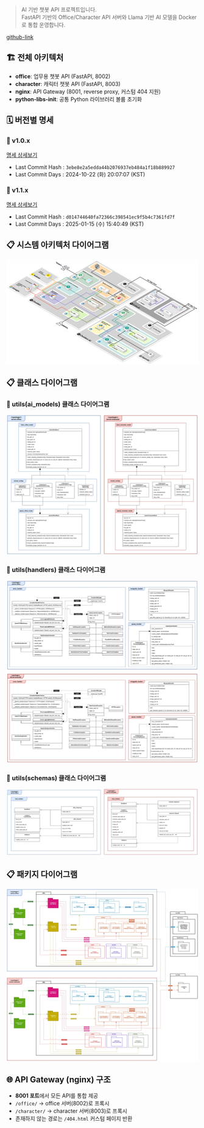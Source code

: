 
> AI 기반 챗봇 API 프로젝트입니다.  
> FastAPI 기반의 Office/Character API 서버와 Llama 기반 AI 모델을 Docker로 통합 운영합니다.

[github-link](https://github.com/TreeNut-KR/ChatBot-AI)

## 🏗️ 전체 아키텍처

- **office**: 업무용 챗봇 API (FastAPI, 8002)
- **character**: 캐릭터 챗봇 API (FastAPI, 8003)
- **nginx**: API Gateway (8001, reverse proxy, 커스텀 404 지원)
- **python-libs-init**: 공통 Python 라이브러리 볼륨 초기화

## 🗓️ 버전별 명세
### 📄 v1.0.x
<div class="project-link-content">
    <a href="/portfolio/reference/chatbot-ai/version(1.0.x).md" class="project-link-card dark">
        <i class="fas fa-external-link-alt project-link-icon"></i>
        <span class="project-link-text">명세 상세보기</span>
    </a>
</div>

- Last Commit Hash : `3ebe8e2a5edda44b2076937eb484a1f18b889927`
- Last Commit Days : 2024-10-22 (화) 20:07:07 (KST)


### 📄 v1.1.x
<div class="project-link-content">
    <a href="/portfolio/reference/chatbot-ai/version(1.1.x).md" class="project-link-card dark">
        <i class="fas fa-external-link-alt project-link-icon"></i>
        <span class="project-link-text">명세 상세보기</span>
    </a>
</div>

- Last Commit Hash : `d014744640fa72366c398541ec9f5b4c7361fd7f`
- Last Commit Days : 2025-01-15 (수) 15:40:49 (KST)

## 📋 시스템 아키텍처 다이어그램
![System-Architecture-Diagram-ChatBot](/images/System-Architecture-Diagram-ChatBot.webp)

## 📋 클래스 다이어그램 
### 📑 utils(ai_models) 클래스 다이어그램 
![Class-Diagram-ChatBot(AI)-utils(ai_models)](/images/Class-Diagram-ChatBot(AI)-utils(ai_models).webp)

### 📑 utils(handlers) 클래스 다이어그램 
![Class-Diagram-ChatBot(AI)-utils(handlers)](/images/Class-Diagram-ChatBot(AI)-utils(handlers).webp)

### 📑 utils(schemas) 클래스 다이어그램
![Class-Diagram-ChatBot(AI)-utils(schemas)](/images/Class-Diagram-ChatBot(AI)-utils(schemas).webp)

## 📋 패키지 다이어그램 
![Package-Diagram-ChatBot(AI)](/images/Package-Diagram-ChatBot(AI).webp)

## 🌐 API Gateway (nginx) 구조

- **8001 포트**에서 모든 API를 통합 제공
- `/office/` → office 서버(8002)로 프록시
- `/character/` → character 서버(8003)로 프록시
- 존재하지 않는 경로는 `/404.html` 커스텀 페이지 반환
